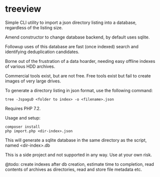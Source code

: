 # treeview

Simple CLI utility to import a json directory listing into a database, regardless of the listing size.

Amend constructor to change database backend, by default uses sqlite.

Followup uses of this database are fast (once indexed) search and identifying deduplication candidates.

Borne out of the frustration of a data hoarder, needing easy offline indexes of various HDD archives.

Commercial tools exist, but are not free. Free tools exist but fail to create images of very large drives.

To generate a directory listing in json format, use the following command:

```
tree -JspaguD <folder to index> -o <filename>.json
```

Requires PHP 7.2.

Usage and setup:

```
composer install
php import.php <dir-index>.json
```

This will generate a sqlite database in the same directory as the script, named \<dir-index\>.db

This is a side project and not supported in any way. Use at your own risk.

@todo: create indexes after db creation, estimate time to completion, read contents of archives as directories, read and store file metadata etc.
